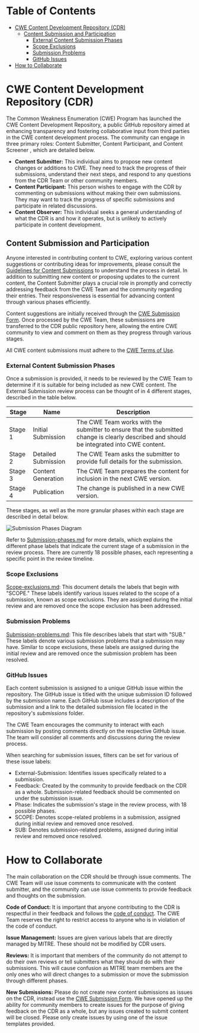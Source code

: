 # Table of Contents
- [CWE Content Development Repository (CDR)](#cwe-content-development-repository)
  - [Content Submission and Participation](#content-submission-and-participation)
    - [External Content Submission Phases](#external-content-submission-phases)
    - [Scope Exclusions](#scope-exclusions)
    - [Submission Problems](#submission-problems)
    - [GitHub Issues](#github-issues)
- [How to Collaborate](#how-to-collaborate)

# CWE Content Development Repository (CDR)

The Common Weakness Enumeration (CWE) Program has launched the CWE Content Development Repository, a public GitHub repository aimed at enhancing transparency and fostering collaborative input from third parties in the CWE content development process. The community can engage in three primary roles: Content Submitter, Content Participant, and Content Screener  , which are detailed below.

+ **Content Submitter:** This individual aims to propose new content changes or additions to CWE. They need to track the progress of their submissions, understand their next steps, and respond to any questions from the CDR Team or other community members.
+ **Content Participant:** This person wishes to engage with the CDR by commenting on submissions without making their own submissions. They may want to track the progress of specific submissions and participate in related discussions.
+ **Content Observer:** This individual seeks a general understanding of what the CDR is and how it operates, but is unlikely to actively participate in content development.

## Content Submission and Participation

Anyone  interested in contributing content to CWE, exploring various content suggestions or contributing ideas for improvements, please consult the [Guidelines for Content Submissions](https://github.com/CWE-CAPEC/CWE-Submissions-Test/blob/main/documentation/submission-guidelines.md) to understand the process in detail. In addition to submitting new content or proposing updates to the current content, the Content Submitter plays a crucial role in promptly and correctly addressing feedback from the CWE Team and the community regarding their entries. Their responsiveness is essential for advancing content through various phases efficiently.

Content suggestions are initially received through the [CWE Submission Form](https://cwesubmission.mitre.org/). Once processed by the CWE Team, these submissions are transferred to the CDR public repository here, allowing the entire CWE community to view and comment on them as they progress through various stages.

All CWE content submissions must adhere to the [CWE Terms of Use](https://cwe.mitre.org/about/termsofuse.html).

### External Content Submission Phases 

Once a submission is provided, it needs to be reviewed by the CWE Team to determine if it is suitable for being included as new CWE content. The External Submission review process can be thought of in 4 different stages, described in the table below.

| Stage   | Name                | Description|
|---------|---------------------|------------|
| Stage 1 | Initial Submission  | The CWE Team works with the submitter to ensure that the submitted change is clearly described and should be integrated into CWE content. |
| Stage 2 | Detailed Submission | The CWE Team asks the submitter to provide full details for the submission. |
| Stage 3 | Content Generation  | The CWE Team prepares the content for inclusion in the next CWE version. |
| Stage 4 | Publication         | The change is published in a new CWE version. |

These stages, as well as the more granular phases within each stage are described in detail below.

![Submission Phases Diagram](https://github.com/CWE-CAPEC/CWE-Submissions-Test/blob/main/documentation/resources/submission-phases.png)

Refer to [Submission-phases.md](https://github.com/CWE-CAPEC/CWE-Submissions-Test/blob/main/documentation/submission-phases.md) for more details, which explains the different phase labels that indicate the current stage of a submission in the review process. There are currently 18 possible phases, each representing a specific point in the review timeline.

### Scope Exclusions

[Scope-exclusions.md](https://github.com/CWE-CAPEC/CWE-Submissions-Test/blob/main/documentation/scope-exclusions.md): This document details the labels that begin with "SCOPE." These labels identify various issues related to the scope of a submission, known as scope exclusions. They are assigned during the initial review and are removed once the scope exclusion has been addressed.

### Submission Problems

[Submission-problems.md](https://github.com/CWE-CAPEC/CWE-Submissions-Test/blob/main/documentation/submission-problems.md): This file describes labels that start with "SUB." These labels denote various submission problems that a submission may have. Similar to scope exclusions, these labels are assigned during the initial review and are removed once the submission problem has been resolved.

### GitHub Issues

Each content submission is assigned to a unique GitHub issue within the repository. The GitHub issue is titled with the unique submission ID followed by the submission name. Each GitHub issue includes a description of the submission and a link to the detailed submission file located in the repository's *submissions* folder.

The CWE Team encourages the community to interact with each submission by posting comments directly on the respective GitHub issue. The team will consider all comments and discussions during the review process.

When searching for submission issues, filters can be set for various of these issue labels:

+ External-Submission: Identifies issues specifically related to a submission.
+ Feedback: Created by the community to provide feedback on the CDR as a whole. Submission-related feedback should be commented on under the submission issue.
+ Phase: Indicates the submission's stage in the review process, with 18 possible phases.
+ SCOPE: Denotes scope-related problems in a submission, assigned during initial review and removed once resolved.
+ SUB: Denotes submission-related problems, assigned during initial review and removed once resolved.

# How to Collaborate

The main collaboration on the CDR should be through issue comments. The CWE Team will use issue comments to communicate with the content submitter, and the community can use issue comments to provide feedback and thoughts on the submission.

**Code of Conduct:** It is important that anyone contributing to the CDR is respectful in their feedback and follows the [code of conduct](https://github.com/CWE-CAPEC/CWE-Submissions-Test/blob/main/CODE_OF_CONDUCT.md). The CWE Team reserves the right to restrict access to anyone who is in violation of the code of conduct.

**Issue Management:** Issues are given various labels that are directly managed by MITRE. These should not be modified by CDR users.

**Reviews:** It is important that members of the community do not attempt to do their own reviews or tell submitters what they should do with their submissions. This will cause confusion as MITRE team members are the only ones who will direct changes to a submission or move the submission through different phases.

**New Submissions:** Please do not create new content submissions as issues on the CDR, instead use the [CWE Submission Form](https://cwesubmission.mitre.org/). We have opened up the ability for community members to create issues for the purpose of giving feedback on the CDR as a whole, but any issues created to submit content will be closed. Please only create issues by using one of the issue templates provided.
